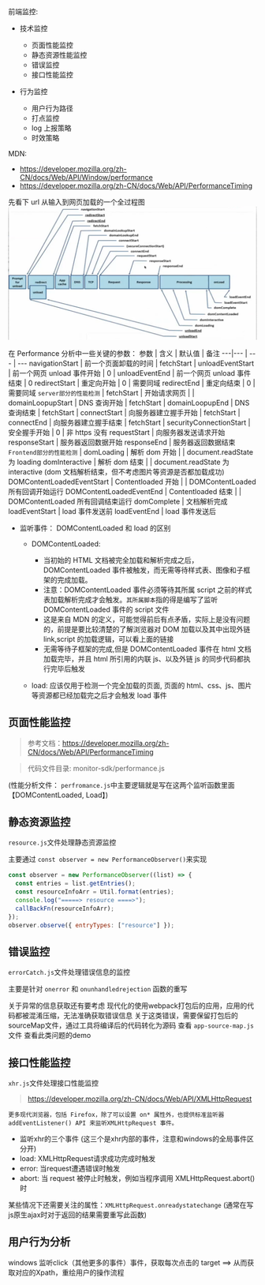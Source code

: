 前端监控:

- 技术监控
  - 页面性能监控
  - 静态资源性能监控
  - 错误监控
  - 接口性能监控

- 行为监控
  - 用户行为路径
  - 打点监控
  - log 上报策略
  - 时效策略

MDN:

- https://developer.mozilla.org/zh-CN/docs/Web/API/Window/performance
- https://developer.mozilla.org/zh-CN/docs/Web/API/PerformanceTiming

先看下 url 从输入到网页加载的一个全过程图
![image](/static/performance.png)

在 Performance 分析中一些关键的参数：
参数 | 含义 | 默认值 | 备注
---|--- | --- | ---
navigationStart | 前一个页面卸载的时间 | fetchStart |
unloadEventStart | 前一个网页 unload 事件开始 | 0 |
unloadEventEnd | 前一个网页 unload 事件结束 | 0
redirectStart | 重定向开始 | 0 | 需要同域
redirectEnd | 重定向结束 | 0 | 需要同域
`server部分的性能检测` |
fetchStart | 开始请求网页 | |
domainLoopupStart | DNS 查询开始 | fetchStart |
domainLoopupEnd | DNS 查询结束 | fetchStart |
connectStart | 向服务器建立握手开始 | fetchStart |
connectEnd | 向服务器建立握手结束 | fetchStart |
securityConnectionStart | 安全握手开始 | 0 | 非 https 没有
requestStart | 向服务器发送请求开始
responseStart | 服务器返回数据开始
responseEnd | 服务器返回数据结束
`Frontend部分的性能检测` |
domLoading | 解析 dom 开始 | | document.readState 为 loading
domInteractive | 解析 dom 结束 | | document.readState 为 interactive (dom 文档解析结束，但不考虑图片等资源是否都加载成功)
DOMContentLoadedEventStart | Contentloaded 开始 | | DOMContentLoaded 所有回调开始运行
DOMContentLoadedEventEnd | Contentloaded 结束 | | DOMContentLoaded 所有回调结束运行
domComplete | 文档解析完成
loadEventStart | load 事件发送前
loadEventEnd | load 事件发送后

- 监听事件： DOMContentLoaded 和 load 的区别

  - DOMContentLoaded:

    - 当初始的 HTML 文档被完全加载和解析完成之后，DOMContentLoaded 事件被触发，而无需等待样式表、图像和子框架的完成加载。
    - 注意：DOMContentLoaded 事件必须等待其所属 script 之前的样式表加载解析完成才会触发。`其所属脚本`指的得是编写了监听 DOMContentLoaded 事件的 script 文件
    - 这是来自 MDN 的定义，可能觉得前后有点矛盾，实际上是没有问题的，前提是要比较清楚的了解浏览器对 DOM 加载以及其中出现外链 link,script 的加载逻辑，可以看上面的链接
    - 无需等待子框架的完成,但是 DOMContentLoaded 事件在 html 文档加载完毕，并且 html 所引用的内联 js、以及外链 js 的同步代码都执行完毕后触发

  - load: 应该仅用于检测一个完全加载的页面, 页面的 html、css、js、图片等资源都已经加载完之后才会触发 load 事件

## 页面性能监控

> 参考文档：https://developer.mozilla.org/zh-CN/docs/Web/API/PerformanceTiming

> 代码文件目录: monitor-sdk/performance.js

 (性能分析文件： `perfromance.js`中主要逻辑就是写在这两个监听函数里面 【DOMContentLoaded, Load】)


 ## 静态资源监控
`resource.js`文件处理静态资源监控

主要通过 `const observer = new PerformanceObserver()`来实现

```js
const observer = new PerformanceObserver((list) => {
  const entries = list.getEntries();
  const resourceInfoArr = Util.format(entries);
  console.log("=====> resource ====>");
  callBackFn(resourceInfoArr);
});
observer.observe({ entryTypes: ["resource"] });
```

 ## 错误监控
`errorCatch.js`文件处理错误信息的监控

主要是针对 `onerror` 和 `onunhandledrejection` 函数的重写

关于异常的信息获取还有要考虑 现代化的使用webpack打包后的应用，应用的代码都被混淆压缩，无法准确获取错误信息
关于这类错误，需要保留打包后的sourceMap文件，通过工具将编译后的代码转化为源码
查看 `app-source-map.js`文件 查看此类问题的demo

 ## 接口性能监控
`xhr.js`文件处理接口性能监控

> https://developer.mozilla.org/zh-CN/docs/Web/API/XMLHttpRequest

`更多现代浏览器，包括 Firefox，除了可以设置 on* 属性外，也提供标准监听器 addEventListener() API 来监听XMLHttpRequest 事件。`

- 监听xhr的三个事件 (这三个是xhr内部的事件，注意和windows的全局事件区分开)
 - load: XMLHttpRequest请求成功完成时触发
 - error: 当request遭遇错误时触发
 - abort: 当 request 被停止时触发，例如当程序调用 XMLHttpRequest.abort() 时

某些情况下还需要关注的属性：`XMLHttpRequest.onreadystatechange` (通常在写js原生ajax时对于返回的结果需要重写此函数)

## 用户行为分析
windows 监听click（其他更多的事件）事件，获取每次点击的 target ==> 从而获取对应的Xpath，重绘用户的操作流程